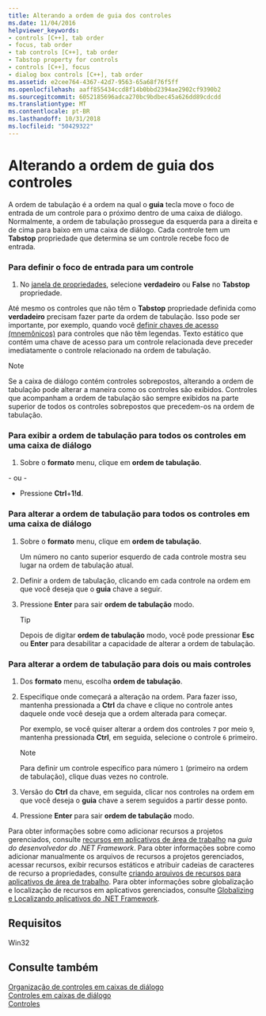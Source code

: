 ```yaml
---
title: Alterando a ordem de guia dos controles
ms.date: 11/04/2016
helpviewer_keywords:
- controls [C++], tab order
- focus, tab order
- tab controls [C++], tab order
- Tabstop property for controls
- controls [C++], focus
- dialog box controls [C++], tab order
ms.assetid: e2cee764-4367-42d7-9563-65a68f76f5ff
ms.openlocfilehash: aaff855434ccd8f14b0bbd2394ae2902cf9390b2
ms.sourcegitcommit: 6052185696adca270bc9bdbec45a626dd89cdcdd
ms.translationtype: MT
ms.contentlocale: pt-BR
ms.lasthandoff: 10/31/2018
ms.locfileid: "50429322"
---
```

# <a name="changing-the-tab-order-of-controls"></a>Alterando a ordem de guia dos controles

A ordem de tabulação é a ordem na qual o **guia** tecla move o foco de entrada de um controle para o próximo dentro de uma caixa de diálogo. Normalmente, a ordem de tabulação prossegue da esquerda para a direita e de cima para baixo em uma caixa de diálogo. Cada controle tem um **Tabstop** propriedade que determina se um controle recebe foco de entrada.

### <a name="to-set-input-focus-for-a-control"></a>Para definir o foco de entrada para um controle

1. No [janela de propriedades](/visualstudio/ide/reference/properties-window), selecione **verdadeiro** ou **False** no **Tabstop** propriedade.

Até mesmo os controles que não têm o **Tabstop** propriedade definida como **verdadeiro** precisam fazer parte da ordem de tabulação. Isso pode ser importante, por exemplo, quando você [definir chaves de acesso (mnemônicos)](../windows/defining-mnemonics-access-keys.md) para controles que não têm legendas. Texto estático que contém uma chave de acesso para um controle relacionada deve preceder imediatamente o controle relacionado na ordem de tabulação.

> [!NOTE]
> Se a caixa de diálogo contém controles sobrepostos, alterando a ordem de tabulação pode alterar a maneira como os controles são exibidos. Controles que acompanham a ordem de tabulação são sempre exibidos na parte superior de todos os controles sobrepostos que precedem-os na ordem de tabulação.

### <a name="to-view-the-current-tab-order-for-all-controls-in-a-dialog-box"></a>Para exibir a ordem de tabulação para todos os controles em uma caixa de diálogo

1. Sobre o **formato** menu, clique em **ordem de tabulação**.

\- ou -

- Pressione **Ctrl**+**1!d**.

### <a name="to-change-the-tab-order-for-all-controls-in-a-dialog-box"></a>Para alterar a ordem de tabulação para todos os controles em uma caixa de diálogo

1. Sobre o **formato** menu, clique em **ordem de tabulação**.

   Um número no canto superior esquerdo de cada controle mostra seu lugar na ordem de tabulação atual.

2. Definir a ordem de tabulação, clicando em cada controle na ordem em que você deseja que o **guia** chave a seguir.

3. Pressione **Enter** para sair **ordem de tabulação** modo.

   > [!TIP]
   > Depois de digitar **ordem de tabulação** modo, você pode pressionar **Esc** ou **Enter** para desabilitar a capacidade de alterar a ordem de tabulação.

### <a name="to-change-the-tab-order-for-two-or-more-controls"></a>Para alterar a ordem de tabulação para dois ou mais controles

1. Dos **formato** menu, escolha **ordem de tabulação**.

2. Especifique onde começará a alteração na ordem. Para fazer isso, mantenha pressionada a **Ctrl** da chave e clique no controle antes daquele onde você deseja que a ordem alterada para começar.

   Por exemplo, se você quiser alterar a ordem dos controles `7` por meio `9`, mantenha pressionada **Ctrl**, em seguida, selecione o controle `6` primeiro.

   > [!NOTE]
   > Para definir um controle específico para número `1` (primeiro na ordem de tabulação), clique duas vezes no controle.

3. Versão do **Ctrl** da chave, em seguida, clicar nos controles na ordem em que você deseja o **guia** chave a serem seguidos a partir desse ponto.

4. Pressione **Enter** para sair **ordem de tabulação** modo.

Para obter informações sobre como adicionar recursos a projetos gerenciados, consulte [recursos em aplicativos de área de trabalho](/dotnet/framework/resources/index) na *guia do desenvolvedor do .NET Framework*. Para obter informações sobre como adicionar manualmente os arquivos de recursos a projetos gerenciados, acessar recursos, exibir recursos estáticos e atribuir cadeias de caracteres de recurso a propriedades, consulte [criando arquivos de recursos para aplicativos de área de trabalho](/dotnet/framework/resources/creating-resource-files-for-desktop-apps). Para obter informações sobre globalização e localização de recursos em aplicativos gerenciados, consulte [Globalizing e Localizando aplicativos do .NET Framework](/dotnet/standard/globalization-localization/index).

## <a name="requirements"></a>Requisitos

Win32

## <a name="see-also"></a>Consulte também

[Organização de controles em caixas de diálogo](../windows/arrangement-of-controls-on-dialog-boxes.md)<br/>
[Controles em caixas de diálogo](../windows/controls-in-dialog-boxes.md)<br/>
[Controles](../mfc/controls-mfc.md)